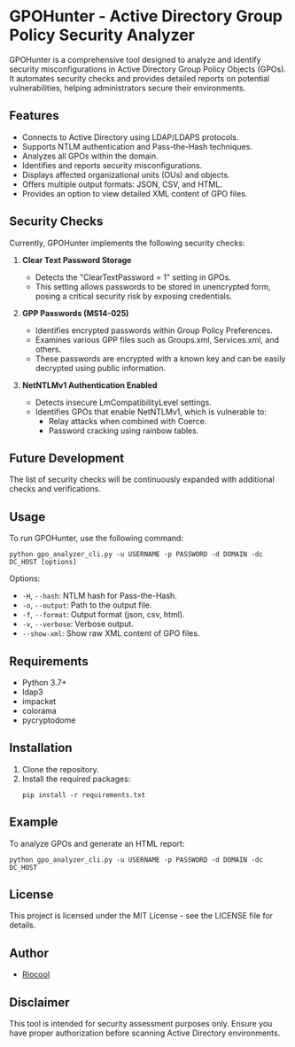 GPOHunter - Active Directory Group Policy Security Analyzer
===========================================================

GPOHunter is a comprehensive tool designed to analyze and identify security misconfigurations in Active Directory Group Policy Objects (GPOs). It automates security checks and provides detailed reports on potential vulnerabilities, helping administrators secure their environments.

Features
--------
- Connects to Active Directory using LDAP/LDAPS protocols.
- Supports NTLM authentication and Pass-the-Hash techniques.
- Analyzes all GPOs within the domain.
- Identifies and reports security misconfigurations.
- Displays affected organizational units (OUs) and objects.
- Offers multiple output formats: JSON, CSV, and HTML.
- Provides an option to view detailed XML content of GPO files.

Security Checks
---------------
Currently, GPOHunter implements the following security checks:

1. **Clear Text Password Storage**
   - Detects the "ClearTextPassword = 1" setting in GPOs.
   - This setting allows passwords to be stored in unencrypted form, posing a critical security risk by exposing credentials.

2. **GPP Passwords (MS14-025)**
   - Identifies encrypted passwords within Group Policy Preferences.
   - Examines various GPP files such as Groups.xml, Services.xml, and others.
   - These passwords are encrypted with a known key and can be easily decrypted using public information.

3. **NetNTLMv1 Authentication Enabled**
   - Detects insecure LmCompatibilityLevel settings.
   - Identifies GPOs that enable NetNTLMv1, which is vulnerable to:
     * Relay attacks when combined with Coerce.
     * Password cracking using rainbow tables.

Future Development
------------------
The list of security checks will be continuously expanded with additional checks and verifications.

Usage
-----
To run GPOHunter, use the following command:

```python gpo_analyzer_cli.py -u USERNAME -p PASSWORD -d DOMAIN -dc DC_HOST [options]```


Options:
- `-H`, `--hash`: NTLM hash for Pass-the-Hash.
- `-o`, `--output`: Path to the output file.
- `-f`, `--format`: Output format (json, csv, html).
- `-v`, `--verbose`: Verbose output.
- `--show-xml`: Show raw XML content of GPO files.

Requirements
------------
- Python 3.7+
- ldap3
- impacket
- colorama
- pycryptodome

Installation
------------
1. Clone the repository.
2. Install the required packages:
   ```
   pip install -r requirements.txt
   ```

Example
-------
To analyze GPOs and generate an HTML report:

```python gpo_analyzer_cli.py -u USERNAME -p PASSWORD -d DOMAIN -dc DC_HOST```


License
-------
This project is licensed under the MIT License - see the LICENSE file for details.

Author
------
* [Riocool](https://t.me/riocool)

Disclaimer
----------
This tool is intended for security assessment purposes only. Ensure you have proper authorization before scanning Active Directory environments.


